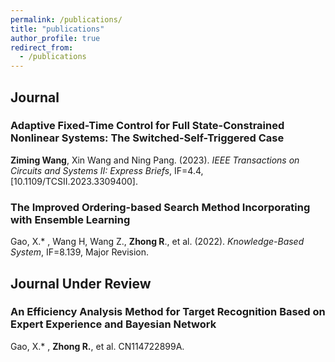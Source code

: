 ```yaml
---
permalink: /publications/
title: "publications"
author_profile: true
redirect_from: 
  - /publications
---
```



## Journal
### Adaptive Fixed-Time Control for Full State-Constrained Nonlinear Systems: The Switched-Self-Triggered Case
**Ziming Wang**, Xin Wang and Ning Pang. (2023). *IEEE Transactions on Circuits and Systems II: Express Briefs*, IF=4.4, [10.1109/TCSII.2023.3309400].

### The Improved Ordering-based Search Method Incorporating with Ensemble Learning
Gao, X.* , Wang H, Wang Z., **Zhong R**., et al. (2022). *Knowledge-Based System*, IF=8.139, Major Revision.

## Journal Under Review
### An Efficiency Analysis Method for Target Recognition Based on Expert Experience and Bayesian Network
Gao, X.* , **Zhong R.**, et al. CN114722899A.
